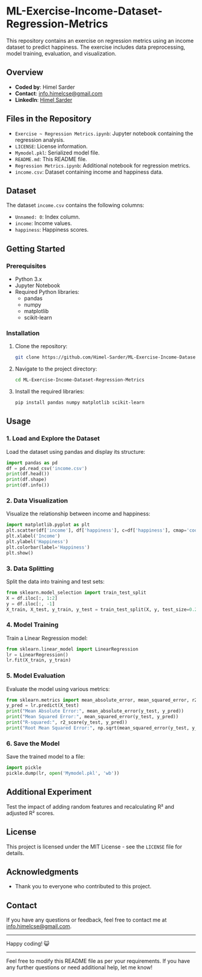 # ML-Exercise-Income-Dataset-Regression-Metrics

This repository contains an exercise on regression metrics using an income dataset to predict happiness. The exercise includes data preprocessing, model training, evaluation, and visualization.

## Overview

- **Coded by**: Himel Sarder
- **Contact**: info.himelcse@gmail.com
- **LinkedIn**: [Himel Sarder](https://www.linkedin.com/in/himel-sarder/)

## Files in the Repository

- `Exercise ~ Regression Metrics.ipynb`: Jupyter notebook containing the regression analysis.
- `LICENSE`: License information.
- `Mymodel.pkl`: Serialized model file.
- `README.md`: This README file.
- `Regression Metrics.ipynb`: Additional notebook for regression metrics.
- `income.csv`: Dataset containing income and happiness data.

## Dataset

The dataset `income.csv` contains the following columns:
- `Unnamed: 0`: Index column.
- `income`: Income values.
- `happiness`: Happiness scores.

## Getting Started

### Prerequisites

- Python 3.x
- Jupyter Notebook
- Required Python libraries:
  - pandas
  - numpy
  - matplotlib
  - scikit-learn

### Installation

1. Clone the repository:
   ```sh
   git clone https://github.com/Himel-Sarder/ML-Exercise-Income-Dataset-Regression-Metrics.git
   ```
2. Navigate to the project directory:
   ```sh
   cd ML-Exercise-Income-Dataset-Regression-Metrics
   ```
3. Install the required libraries:
   ```sh
   pip install pandas numpy matplotlib scikit-learn
   ```

## Usage

### 1. Load and Explore the Dataset
Load the dataset using pandas and display its structure:
```python
import pandas as pd
df = pd.read_csv('income.csv')
print(df.head())
print(df.shape)
print(df.info())
```

### 2. Data Visualization
Visualize the relationship between income and happiness:
```python
import matplotlib.pyplot as plt
plt.scatter(df['income'], df['happiness'], c=df['happiness'], cmap='coolwarm')
plt.xlabel('Income')
plt.ylabel('Happiness')
plt.colorbar(label='Happiness')
plt.show()
```

### 3. Data Splitting
Split the data into training and test sets:
```python
from sklearn.model_selection import train_test_split
X = df.iloc[:, 1:2]
y = df.iloc[:, -1]
X_train, X_test, y_train, y_test = train_test_split(X, y, test_size=0.2, random_state=2)
```

### 4. Model Training
Train a Linear Regression model:
```python
from sklearn.linear_model import LinearRegression
lr = LinearRegression()
lr.fit(X_train, y_train)
```

### 5. Model Evaluation
Evaluate the model using various metrics:
```python
from sklearn.metrics import mean_absolute_error, mean_squared_error, r2_score
y_pred = lr.predict(X_test)
print("Mean Absolute Error:", mean_absolute_error(y_test, y_pred))
print("Mean Squared Error:", mean_squared_error(y_test, y_pred))
print("R-squared:", r2_score(y_test, y_pred))
print("Root Mean Squared Error:", np.sqrt(mean_squared_error(y_test, y_pred)))
```

### 6. Save the Model
Save the trained model to a file:
```python
import pickle
pickle.dump(lr, open('Mymodel.pkl', 'wb'))
```

## Additional Experiment
Test the impact of adding random features and recalculating R² and adjusted R² scores.

## License

This project is licensed under the MIT License - see the `LICENSE` file for details.

## Acknowledgments

- Thank you to everyone who contributed to this project.

## Contact

If you have any questions or feedback, feel free to contact me at info.himelcse@gmail.com.

---

Happy coding! 😺

---

Feel free to modify this README file as per your requirements. If you have any further questions or need additional help, let me know!
